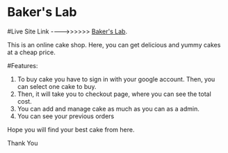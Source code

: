 # Baker's Lab

#Live Site Link ---->>>>>> [Baker's Lab](https://full-stack-client-jobeda123.web.app/).


This is an online cake shop. Here, you can get delicious and yummy cakes at a cheap price.


#Features:
1. To buy cake you have to sign in with your google account. Then, you can select one cake to buy.
2. Then, it will take you to checkout page, where you can see the total cost.
3. You can add and manage cake as much as you can as a admin.
4. You can see your previous orders



Hope you will find your best cake from here.

Thank You 

